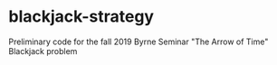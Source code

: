 # blackjack-strategy
Preliminary code for the fall 2019 Byrne Seminar "The Arrow of Time" Blackjack problem
